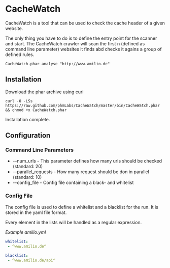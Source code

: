 # CacheWatch

CacheWatch is a tool that can be used to check the cache header of a given website. 

The only thing you have to do is to define the entry point for the scanner and start. The CacheWatch crawler will scan the first n (defined as command line parameter) websites it finds abd checks it agains a group of defined rules. 

```
CacheWatch.phar analyse "http://www.amilio.de"
```

## Installation

Download the phar archive using curl
```
curl -O -LSs https://raw.github.com/phmLabs/CacheWatch/master/bin/CacheWatch.phar && chmod +x CacheWatch.phar
```

Installation complete.

## Configuration

### Command Line Parameters

* --num_urls - This parameter defines how many urls should be checked (standard: 20)
* --parallel_requests - How many request should be don in parallel (standard: 10)
* --config_file - Config file containing a black- and whitelist

### Config File

The config file is used to define a whitelist and a blacklist for the run. It is stored in the yaml file format.

Every element in the lists will be handled as a regular expression.

*Example amilio.yml* 
```yaml
whitelist:
 - ^www.amilio.de^
 
blacklist: 
 - ^www.amilio.de/api^
```
